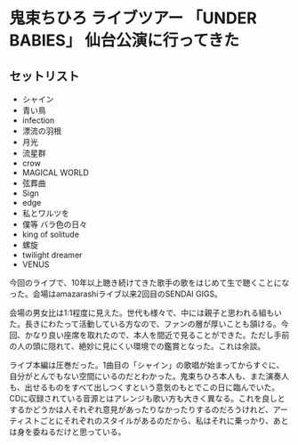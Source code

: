 # 鬼束ちひろ ライブツアー 「UNDER BABIES」 仙台公演に行ってきた

## セットリスト

- シャイン
- 青い鳥
- infection
- 漂流の羽根
- 月光
- 流星群
- crow
- MAGICAL WORLD
- 弦葬曲
- Sign
- edge
- 私とワルツを
- 僕等 バラ色の日々
- king of solitude
- 螺旋
- twilight dreamer
- VENUS

今回のライブで、10年以上聴き続けてきた歌手の歌をはじめて生で聴くことになった。会場はamazarashiライブ以来2回目のSENDAI GIGS。

会場の男女比は1:1程度に見えた。世代も様々で、中には親子と思われる組もいた。長きにわたって活動している方なので、ファンの層が厚いことも頷ける。今回、かなり良い座席を取れたので、本人を間近で見ることができた。ただし手前の人の頭に隠れて、絶妙に見にくい環境での鑑賞となった。これは余談。

ライブ本編は圧巻だった。1曲目の「シャイン」の歌唱が始まってからすぐに、自分がとんでもない空間にいるのだとわかった。鬼束ちひろ本人も、また演奏人も、出せるものをすべて出しつくすという意気のもとでこの日に臨んでいた。CDに収録されている音源とはアレンジも歌い方も大きく異なる。これを良しとするかどうかは人それぞれ意見があったりなかったりするのだろうけれど、アーティストごとにそれぞれのスタイルがあるのだから、私はそれに乗っかり、あとは身を委ねるだけと思っている。
